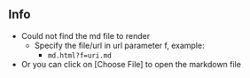 ## Info
- Could not find the md file to render
    - Specify the file/url in url parameter f, example:
        - ``` md.html?f=uri.md ```
- Or you can click on [Choose File] to open the markdown file
